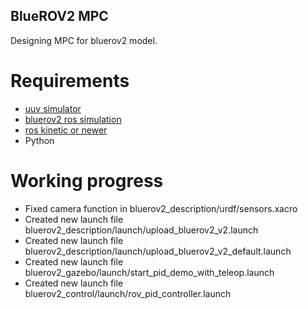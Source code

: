 ## BlueROV2 MPC
Designing MPC for bluerov2 model.

# Requirements
* [uuv simulator](https://uuvsimulator.github.io/)
* [bluerov2 ros simulation](https://github.com/tsaoyu/bluerov2)
* [ros kinetic or newer](http://wiki.ros.org/ROS/Installation)
* Python

# Working progress
* Fixed camera function in bluerov2_description/urdf/sensors.xacro
* Created new launch file bluerov2_description/launch/upload_bluerov2_v2.launch
* Created new launch file bluerov2_description/launch/upload_bluerov2_v2_default.launch
* Created new launch file bluerov2_gazebo/launch/start_pid_demo_with_teleop.launch
* Created new launch file bluerov2_control/launch/rov_pid_controller.launch
